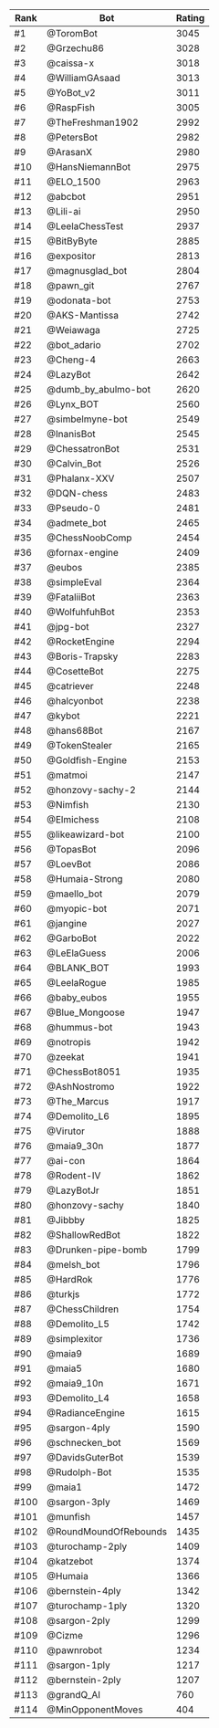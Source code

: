 Rank|Bot|Rating
---|---|---
#1|@ToromBot|3045
#2|@Grzechu86|3028
#3|@caissa-x|3018
#4|@WilliamGAsaad|3013
#5|@YoBot_v2|3011
#6|@RaspFish|3005
#7|@TheFreshman1902|2992
#8|@PetersBot|2982
#9|@ArasanX|2980
#10|@HansNiemannBot|2975
#11|@ELO_1500|2963
#12|@abcbot|2951
#13|@Lili-ai|2950
#14|@LeelaChessTest|2937
#15|@BitByByte|2885
#16|@expositor|2813
#17|@magnusglad_bot|2804
#18|@pawn_git|2767
#19|@odonata-bot|2753
#20|@AKS-Mantissa|2742
#21|@Weiawaga|2725
#22|@bot_adario|2702
#23|@Cheng-4|2663
#24|@LazyBot|2642
#25|@dumb_by_abulmo-bot|2620
#26|@Lynx_BOT|2560
#27|@simbelmyne-bot|2549
#28|@InanisBot|2545
#29|@ChessatronBot|2531
#30|@Calvin_Bot|2526
#31|@Phalanx-XXV|2507
#32|@DQN-chess|2483
#33|@Pseudo-0|2481
#34|@admete_bot|2465
#35|@ChessNoobComp|2454
#36|@fornax-engine|2409
#37|@eubos|2385
#38|@simpleEval|2364
#39|@FataliiBot|2363
#40|@WolfuhfuhBot|2353
#41|@jpg-bot|2327
#42|@RocketEngine|2294
#43|@Boris-Trapsky|2283
#44|@CosetteBot|2275
#45|@catriever|2248
#46|@halcyonbot|2238
#47|@kybot|2221
#48|@hans68Bot|2167
#49|@TokenStealer|2165
#50|@Goldfish-Engine|2153
#51|@matmoi|2147
#52|@honzovy-sachy-2|2144
#53|@Nimfish|2130
#54|@Elmichess|2108
#55|@likeawizard-bot|2100
#56|@TopasBot|2096
#57|@LoevBot|2086
#58|@Humaia-Strong|2080
#59|@maello_bot|2079
#60|@myopic-bot|2071
#61|@jangine|2027
#62|@GarboBot|2022
#63|@LeElaGuess|2006
#64|@BLANK_BOT|1993
#65|@LeelaRogue|1985
#66|@baby_eubos|1955
#67|@Blue_Mongoose|1947
#68|@hummus-bot|1943
#69|@notropis|1942
#70|@zeekat|1941
#71|@ChessBot8051|1935
#72|@AshNostromo|1922
#73|@The_Marcus|1917
#74|@Demolito_L6|1895
#75|@Virutor|1888
#76|@maia9_30n|1877
#77|@ai-con|1864
#78|@Rodent-IV|1862
#79|@LazyBotJr|1851
#80|@honzovy-sachy|1840
#81|@Jibbby|1825
#82|@ShallowRedBot|1822
#83|@Drunken-pipe-bomb|1799
#84|@melsh_bot|1796
#85|@HardRok|1776
#86|@turkjs|1772
#87|@ChessChildren|1754
#88|@Demolito_L5|1742
#89|@simplexitor|1736
#90|@maia9|1689
#91|@maia5|1680
#92|@maia9_10n|1671
#93|@Demolito_L4|1658
#94|@RadianceEngine|1615
#95|@sargon-4ply|1590
#96|@schnecken_bot|1569
#97|@DavidsGuterBot|1539
#98|@Rudolph-Bot|1535
#99|@maia1|1472
#100|@sargon-3ply|1469
#101|@munfish|1457
#102|@RoundMoundOfRebounds|1435
#103|@turochamp-2ply|1409
#104|@katzebot|1374
#105|@Humaia|1366
#106|@bernstein-4ply|1342
#107|@turochamp-1ply|1320
#108|@sargon-2ply|1299
#109|@Cizme|1296
#110|@pawnrobot|1234
#111|@sargon-1ply|1217
#112|@bernstein-2ply|1207
#113|@grandQ_AI|760
#114|@MinOpponentMoves|404
